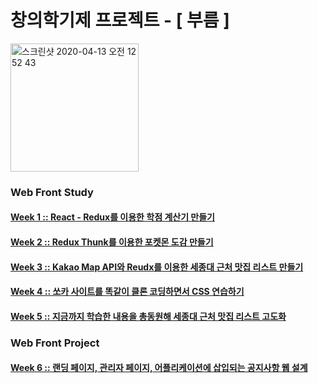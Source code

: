 # 창의학기제 프로젝트 - [ 부름 ]
<img width="205" alt="스크린샷 2020-04-13 오전 12 52 43" src="https://user-images.githubusercontent.com/52201658/79073379-2c5e6d00-7d21-11ea-9511-353520ee0cbe.png">

### Web Front Study

#### [Week 1 :: React - Redux를 이용한 학점 계산기 만들기](./week1/week1.md)
#### [Week 2 :: Redux Thunk를 이용한 포켓몬 도감 만들기](./week2/week2.md)
#### [Week 3 :: Kakao Map API와 Reudx를 이용한 세종대 근처 맛집 리스트 만들기](./week3/week3.md)
#### [Week 4 :: 쏘카 사이트를 똑같이 클론 코딩하면서 CSS 연습하기](./week4/week4.md)
#### [Week 5 :: 지금까지 학습한 내용을 총동원해 세종대 근처 맛집 리스트 고도화](./week5/week5.md)

### Web Front Project   

#### [Week 6 :: 랜딩 페이지, 관리자 페이지, 어플리케이션에 삽입되는 공지사항 웹 설계](./week6.week6.md)   
